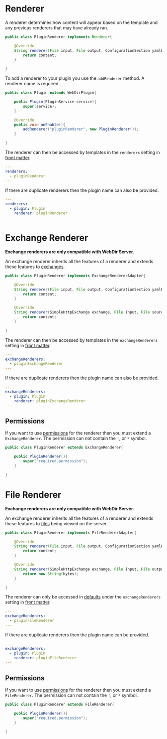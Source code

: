 # Renderer

A renderer determines how content will appear based on the template and any previous renderers that may have already ran.

```java
public class PluginRenderer implements Renderer{

    @Override
    String renderer(File input, File output, ConfigurationSection yamlFrontMatter, String content){
        return content;
    }

}
```

To add a renderer to your plugin you use the `addRenderer` method. A renderer name is required.

```java
public class Plugin extends WebDirPlugin{

    public Plugin(PluginService service){
        super(service);
    }

    @Override
    public void onEnable(){
        addRenderer("pluginRenderer", new PluginRenderer());
    }

}
```

The renderer can then be accessed by templates in the `renderers` setting in [front matter](/webdir/generator/front-matter).

```yml
---
renderers:
  - pluginRenderer
---
```

If there are duplicate renderers then the plugin name can also be provided.

```yml
---
renderers:
  - plugin: Plugin
    renderer: pluginRenderer
---
```

<!-- exchange -->
# Exchange Renderer

**Exchange renderers are only compatible with WebDir Server.**

An exchange renderer inherits all the features of a renderer and extends these features to [exchanges](/simplehttpserver/handler/simple-http-exchange). 

```java
public class PluginRenderer implements ExchangeRendererAdapter{

    @Override
    String renderer(File input, File output, ConfigurationSection yamlFrontMatter, String content){
        return content;
    }

    @Override
    String renderer(SimpleHttpExchange exchange, File input, File source, ConfigurationSection yamlFrontMatter, String content){
        return content;
    }

}
```

The renderer can then be accessed by templates in the `exchangeRenderers` setting in [front matter](/webdir/generator/front-matter).

```yml
---
exchangeRenderers:
  - pluginExchangeRenderer
---
```

If there are duplicate renderers then the plugin name can also be provided.

```yml
---
exchangeRenderers:
  - plugin: Plugin
    renderer: pluginExchangeRenderer
---
```

## Permissions

If you want to use [permissions](/webdir/server/permissions) for the renderer then you must extend a `ExchangeRenderer`. The permission can not contain the `!`, or `*` symbol.

```java
public class PluginRenderer extends ExchangeRenderer{

    public PluginRenderer(){
        super("required.permission");
    }

}
```

<!-- file -->
# File Renderer

**Exchange renderers are only compatible with WebDir Server.**

An exchange renderer inherits all the features of a renderer and extends these features to [files](/webdir/server/files) being viewed on the server. 

```java
public class PluginRenderer implements FileRendererAdapter{

    @Override
    String renderer(File input, File output, ConfigurationSection yamlFrontMatter, String content){
        return content;
    }

    @Override
    String renderer(SimpleHttpExchange exchange, File input, File output, ConfigurationSection yamlFrontMatter, byte[] bytes){
        return new String(bytes);
    }

}
```

The renderer can only be accessed in [defaults](/webdir/generator/defaults#file-defaults) under the `exchangeRenderers` setting in [front matter](/webdir/generator/front-matter).

```yml
---
exchangeRenderers:
  - pluginFileRenderer
---
```

If there are duplicate renderers then the plugin name can be provided.

```yml
---
exchangeRenderers:
  - plugin: Plugin
    renderer: pluginFileRenderer
---
```

## Permissions

If you want to use [permissions](/webdir/server/permissions) for the renderer then you must extend a `FileRenderer`. The permission can not contain the `!`, or `*` symbol.

```java
public class PluginRenderer extends FileRenderer{

    public PluginRenderer(){
        super("required.permission");
    }

}
```